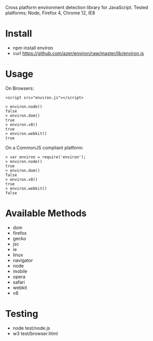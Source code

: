 Cross platform environment detection library for JavaScript. Tested platforms; Node, Firefox 4, Chrome 12, IE8

Install
=======
* npm install environ
* curl https://github.com/azer/environ/raw/master/lib/environ.js

Usage
=====
On Browsers:

    <script src="environ.js"></script>

    > environ.node()
    false
    > environ.dom()
    true
    > environ.v8()
    true
    > environ.webkit()
    true

On a CommonJS compliant platform:

    > var environ = require('environ');
    > environ.node()
    true
    > environ.dom()
    false
    > environ.v8()
    true
    > environ.webkit()
    false

Available Methods
=================
* dom
* firefox
* gecko
* jsc
* ie
* linux
* navigator
* node
* mobile
* opera
* safari
* webkit
* v8

Testing
=======
* node test/node.js
* w3 test/browser.html
